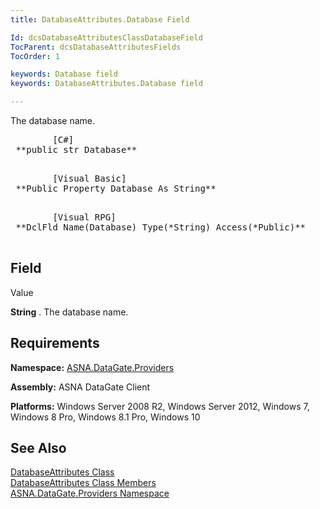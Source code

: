 ```yaml
---
title: DatabaseAttributes.Database Field

Id: dcsDatabaseAttributesClassDatabaseField
TocParent: dcsDatabaseAttributesFields
TocOrder: 1

keywords: Database field
keywords: DatabaseAttributes.Database field

---
```


The database name.
<pre class="prettyprint">        <span class="lang">[C#]</span>
 **public str Database** 
      </pre>
<pre class="prettyprint">        <span class="lang">[Visual Basic] </span>
 **Public Property Database As String** 
      </pre>
<pre class="prettyprint">        <span class="lang">[Visual RPG]</span>
 **DclFld Name(Database) Type(*String) Access(*Public)** 
      </pre>

## Field
 Value

**String** . The database name.
## Requirements

**Namespace:** [ ASNA.DataGate.Providers](datagate-providers-namespace.html) 

**Assembly:** ASNA DataGate Client

**Platforms:** Windows Server 2008 R2, Windows Server 2012, Windows 7, Windows 8 Pro, Windows 8.1 Pro, Windows 10
## See Also


[DatabaseAttributes Class](dcsDatabaseAttributesClass.html)
      <br />
[DatabaseAttributes Class Members](database-attributes-members.html)
      <br />
[ASNA.DataGate.Providers Namespace](datagate-providers-namespace.html)


